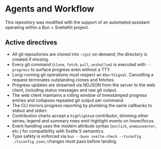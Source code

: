 # Agents and Workflow

This repository was modified with the support of an automated assistant operating within a Bun + SvelteKit project.

## Active directives

- All git repositories are cloned into `~/git` on demand; the directory is created if missing.
- Every git command (`clone`, `fetch`, `pull`, `unshallow`) is executed with `--progress` to surface progress even without a TTY.
- Long-running git operations must respect an `AbortSignal`. Cancelling a request terminates outstanding clones and fetches.
- Progress updates are streamed via NDJSON from the server to the web client, including status messages and raw git output.
- The web client maintains a rolling window of timestamped progress entries and collapses repeated git output per command.
- The CLI mirrors progress reporting by plumbing the same callbacks to stdout and stderr.
- Contribution charts accept a `highlighted` contributor, dimming other series; legend and summary rows emit highlight events on hover/focus.
- Event handling uses the modern attribute syntax (`onclick`, `onmouseenter`, etc.) for compatibility with Svelte 5 semantics.
- Type safety is enforced via `bun --bunx svelte-check --tsconfig ./tsconfig.json`; changes must pass before landing.

